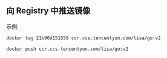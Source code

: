 ## 向 Registry 中推送镜像
示例:
```sh
docker tag 21b96d151559 ccr.ccs.tencentyun.com/lisa/go:v2
```

```sh
docker push ccr.ccs.tencentyun.com/lisa/go:v2
```